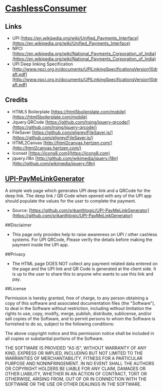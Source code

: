 # [CashlessConsumer](http://srikanthlogic.github.io/CashlessConsumer/FAQ)

## Links
* UPI [https://en.wikipedia.org/wiki/Unified_Payments_Interface](https://en.wikipedia.org/wiki/Unified_Payments_Interface)
* NPCI [https://en.wikipedia.org/wiki/National_Payments_Corporation_of_India](https://en.wikipedia.org/wiki/National_Payments_Corporation_of_India)
* UPI Deep linking Specification [http://www.npci.org.in/documents/UPILinkingSpecificationsVersion10draft.pdf](http://www.npci.org.in/documents/UPILinkingSpecificationsVersion10draft.pdf)

## Credits
* HTML5 Boilerplate [https://html5boilerplate.com/mobile](https://html5boilerplate.com/mobile)
* Jquery.QRCode [https://github.com/lrsjng/jquery-qrcode/](https://github.com/lrsjng/jquery-qrcode/)
* FileSaver [https://github.com/eligrey/FileSaver.js/](https://github.com/eligrey/FileSaver.js/)
* HTML2Canvas [http://html2canvas.hertzen.com/](http://html2canvas.hertzen.com/)
* Iconset [https://icons8.com](https://icons8.com)
* jquery.i18n [http://github.com/wikimedia/jquery.i18n](http://github.com/wikimedia/jquery.i18n)

## [UPI-PayMeLinkGenerator](http://github.com/srikanthlogic/UPI-PayMeLinkGenerator)

A simple web page which generates UPI deep link and a QRCode for the deep link. The deep link / QR Code when opened with any of the UPI app should populate the values for the user to complete the payment.

* Source: [https://github.com/srikanthlogic/UPI-PayMeLinkGenerator](https://github.com/srikanthlogic/UPI-PayMeLinkGenerator)

##Disclaimer
* This page only provides help to raise awareness on UPI / other cashless systems. For UPI QRCode, Please verify the details before making the payment inside the UPI app.

##Privacy
* The HTML page DOES NOT collect any payment related data entered on the page and the UPI link and QR Code is generated at the client side. It is up to the user to share this to anyone who wants to use this link and pay.

##License

Permission is hereby granted, free of charge, to any person obtaining a copy of
this software and associated documentation files (the "Software"), to deal in
the Software without restriction, including without limitation the rights to
use, copy, modify, merge, publish, distribute, sublicense, and/or sell copies
of the Software, and to permit persons to whom the Software is furnished to do
so, subject to the following conditions:

The above copyright notice and this permission notice shall be included in all
copies or substantial portions of the Software.

THE SOFTWARE IS PROVIDED "AS IS", WITHOUT WARRANTY OF ANY KIND, EXPRESS OR
IMPLIED, INCLUDING BUT NOT LIMITED TO THE WARRANTIES OF MERCHANTABILITY,
FITNESS FOR A PARTICULAR PURPOSE AND NONINFRINGEMENT. IN NO EVENT SHALL THE
AUTHORS OR COPYRIGHT HOLDERS BE LIABLE FOR ANY CLAIM, DAMAGES OR OTHER
LIABILITY, WHETHER IN AN ACTION OF CONTRACT, TORT OR OTHERWISE, ARISING FROM,
OUT OF OR IN CONNECTION WITH THE SOFTWARE OR THE USE OR OTHER DEALINGS IN THE
SOFTWARE.
